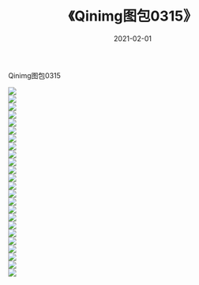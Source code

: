 ﻿---
layout: post
title:  《Qinimg图包0315》
date:   2021-02-01
img: http://imgx.orgx.ga/Qinimg图包/Qinimg图包0315/000.jpg
categories: [美女, 清纯, 唯美]
---

Qinimg图包0315

 ![](http://imgx.orgx.ga/Qinimg图包/Qinimg图包0315/001.jpg) <br>![](http://imgx.orgx.ga/Qinimg图包/Qinimg图包0315/002.jpg) <br>![](http://imgx.orgx.ga/Qinimg图包/Qinimg图包0315/003.jpg) <br>![](http://imgx.orgx.ga/Qinimg图包/Qinimg图包0315/004.jpg) <br>![](http://imgx.orgx.ga/Qinimg图包/Qinimg图包0315/005.jpg) <br>![](http://imgx.orgx.ga/Qinimg图包/Qinimg图包0315/006.jpg) <br>![](http://imgx.orgx.ga/Qinimg图包/Qinimg图包0315/007.jpg) <br>![](http://imgx.orgx.ga/Qinimg图包/Qinimg图包0315/008.jpg) <br>![](http://imgx.orgx.ga/Qinimg图包/Qinimg图包0315/009.jpg) <br>![](http://imgx.orgx.ga/Qinimg图包/Qinimg图包0315/010.jpg) <br>![](http://imgx.orgx.ga/Qinimg图包/Qinimg图包0315/011.jpg) <br>![](http://imgx.orgx.ga/Qinimg图包/Qinimg图包0315/012.jpg) <br>![](http://imgx.orgx.ga/Qinimg图包/Qinimg图包0315/013.jpg) <br>![](http://imgx.orgx.ga/Qinimg图包/Qinimg图包0315/014.jpg) <br>![](http://imgx.orgx.ga/Qinimg图包/Qinimg图包0315/015.jpg) <br>![](http://imgx.orgx.ga/Qinimg图包/Qinimg图包0315/016.jpg) <br>![](http://imgx.orgx.ga/Qinimg图包/Qinimg图包0315/017.jpg) <br>![](http://imgx.orgx.ga/Qinimg图包/Qinimg图包0315/018.jpg) <br>![](http://imgx.orgx.ga/Qinimg图包/Qinimg图包0315/019.jpg) <br>![](http://imgx.orgx.ga/Qinimg图包/Qinimg图包0315/020.jpg) <br>![](http://imgx.orgx.ga/Qinimg图包/Qinimg图包0315/021.jpg) <br>![](http://imgx.orgx.ga/Qinimg图包/Qinimg图包0315/022.jpg) <br>![](http://imgx.orgx.ga/Qinimg图包/Qinimg图包0315/023.jpg) <br>![](http://imgx.orgx.ga/Qinimg图包/Qinimg图包0315/024.jpg) <br>